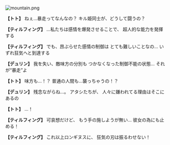 
![mountain.png](../images/backgrounds/mountain.png)

**【トト】**
ねぇ…暴走ってなんなの？
キル姫同士が、どうして闘うの？

**【ティルフィング】**
…私たちは感情を爆発させることで、
超人的な能力を発揮する

**【ティルフィング】**
でも、昂ぶらせた感情の制御は
とても難しいことなの…
いずれ狂気へと到達する

**【デュリン】**
我を失い、敵味方の分別も
つかなくなった制御不能の状態…
それが“暴走”よ

**【トト】**
味方も…！？
普通の人間も…襲っちゃうの！？

**【デュリン】**
残念ながらね…。
アタシたちが、
人々に嫌われてる理由はそこにあるの

**【トト】**
…！

**【ティルフィング】**
可哀想だけど、
もう手の施しようが無い…
彼女の為にも止める！

**【ティルフィング】**
これ以上ロンギヌスに、
狂気の刃は振るわせない！